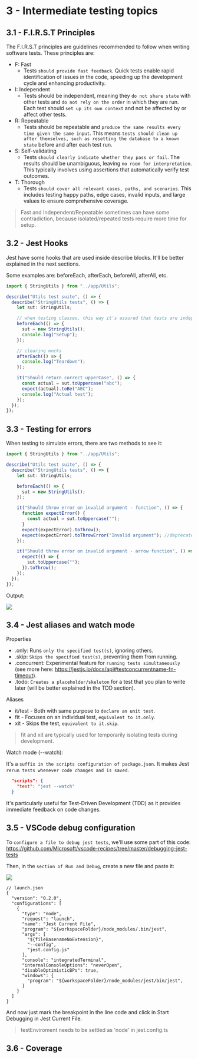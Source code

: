 # 3 - Intermediate testing topics

## 3.1 - F.I.R.S.T Principles

The F.I.R.S.T principles are guidelines recommended to follow when writing software tests. These principles are:

- F: Fast
  - Tests `should provide fast feedback`. Quick tests enable rapid identification of issues in the code, speeding up the development cycle and enhancing productivity.
- I: Independent
  - Tests should be independent, meaning they `do not share state` with other tests and `do not rely on the order` in which they are run. Each test should `set up its own context` and not be affected by or affect other tests.
- R: Repeatable
  - Tests should be repeatable and `produce the same results every time given the same input`. This means `tests should clean up after themselves, such as resetting the database to a known state` before and after each test run.
- S: Self-validating
  - Tests `should clearly indicate whether they pass or fail`. The results should be unambiguous, leaving `no room for interpretation`. This typically involves using assertions that automatically verify test outcomes.
- T: Thorough
  - Tests `should cover all relevant cases, paths, and scenarios`. This includes testing happy paths, edge cases, invalid inputs, and large values to ensure comprehensive coverage.

> Fast and Independent/Repeatable sometimes can have some contradiction, because isolated/repeated tests require more time for setup.

## 3.2 - Jest Hooks

Jest have some hooks that are used inside describe blocks. It'll be better explained in the next sections.

Some examples are: beforeEach, afterEach, beforeAll, afterAll, etc.

```ts
import { StringUtils } from "../app/Utils";

describe("Utils test suite", () => {
  describe("StringUtils tests", () => {
    let sut: StringUtils;

    // when testing classes, this way it's assured that tests are independente from one another
    beforeEach(() => {
      sut = new StringUtils();
      console.log("Setup");
    });

    // clearing mocks
    afterEach(() => {
      console.log("Teardown");
    });

    it("Should return correct upperCase", () => {
      const actual = sut.toUppercase("abc");
      expect(actual).toBe("ABC");
      console.log("Actual test");
    });
  });
});
```

## 3.3 - Testing for errors

When testing to simulate errors, there are two methods to see it:

```ts
import { StringUtils } from "../app/Utils";

describe("Utils test suite", () => {
  describe("StringUtils tests", () => {
    let sut: StringUtils;

    beforeEach(() => {
      sut = new StringUtils();
    });

    it("Should throw error on invalid argument - function", () => {
      function expectError() {
        const actual = sut.toUppercase("");
      }
      expect(expectError).toThrow();
      expect(expectError).toThrowError("Invalid argument"); //deprecated
    });

    it("Should throw error on invalid argument - arrow function", () => {
      expect(() => {
        sut.toUppercase("");
      }).toThrow();
    });
  });
});
```

Output:

![](https://i.imgur.com/714L9uQ.png)

## 3.4 - Jest aliases and watch mode

Properties

- .only: Runs `only the specified test(s)`, ignoring others.
- .skip: `Skips the specified test(s)`, preventing them from running.
- .concurrent: Experimental feature for `running tests simultaneously` (see more here: https://jestjs.io/docs/api#testconcurrentname-fn-timeout).
- .todo: `Creates a placeholder/skeleton` for a test that you plan to write later (will be better explained in the TDD section).

Aliases

- it/test - Both with same purpose to `declare an unit test`.
- fit - Focuses on an individual test, `equivalent to it.only`.
- xit - Skips the test, `equivalent to it.skip`.

> fit and xit are typically used for temporarily isolating tests during development.

Watch mode (--watch):

It's a `suffix in the scripts configuration of package.json`. It makes Jest `rerun tests whenever code changes and is saved`.

```json
  "scripts": {
    "test": "jest --watch"
  }
```

It's particularly useful for Test-Driven Development (TDD) as it provides immediate feedback on code changes.

## 3.5 - VSCode debug configuration

To `configure a file to debug jest tests`, we'll use some part of this code: https://github.com/Microsoft/vscode-recipes/tree/master/debugging-jest-tests

Then, in the `section of Run and Debug`, create a new file and paste it:

![](https://i.imgur.com/Ej6jL7H.png)

```jsonc
// launch.json
{
  "version": "0.2.0",
  "configurations": [
    {
      "type": "node",
      "request": "launch",
      "name": "Jest Current File",
      "program": "${workspaceFolder}/node_modules/.bin/jest",
      "args": [
        "${fileBasenameNoExtension}",
        "--config",
        "jest.config.js"
      ],
      "console": "integratedTerminal",
      "internalConsoleOptions": "neverOpen",
      "disableOptimisticBPs": true,
      "windows": {
        "program": "${workspaceFolder}/node_modules/jest/bin/jest",
      }
    }
  ]
}
```

And now just mark the breakpoint in the line code and click in Start Debugging in Jest Current File.

> testEnviroment needs to be settled as 'node' in jest.config.ts

## 3.6 - Coverage